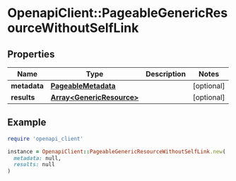 # OpenapiClient::PageableGenericResourceWithoutSelfLink

## Properties

| Name | Type | Description | Notes |
| ---- | ---- | ----------- | ----- |
| **metadata** | [**PageableMetadata**](PageableMetadata.md) |  | [optional] |
| **results** | [**Array&lt;GenericResource&gt;**](GenericResource.md) |  | [optional] |

## Example

```ruby
require 'openapi_client'

instance = OpenapiClient::PageableGenericResourceWithoutSelfLink.new(
  metadata: null,
  results: null
)
```

